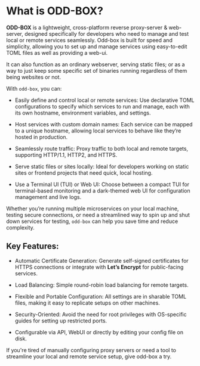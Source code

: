 # What is ODD-BOX?

**ODD-BOX** is a lightweight, cross-platform reverse proxy-server & web-server, designed specifically for developers who need to manage and test local or remote services seamlessly. Odd-box is built for speed and simplicity, allowing you to set up and manage services using easy-to-edit TOML files as well as providing a web-ui.

It can also function as an ordinary webserver, serving static files; or as a way to just keep some specific set of binaries running regardless of them being websites or not.

With `odd-box`, you can:

- Easily define and control local or remote services: Use declarative TOML configurations to specify which services to run and manage, each with its own hostname, environment variables, and settings.

- Host services with custom domain names: Each service can be mapped to a unique hostname, allowing local services to behave like they’re hosted in production.

- Seamlessly route traffic: Proxy traffic to both local and remote targets, supporting HTTP/1.1, HTTP2, and HTTPS.

- Serve static files or sites locally: Ideal for developers working on static sites or frontend projects that need quick, local hosting.

- Use a Terminal UI (TUI) or Web UI: Choose between a compact TUI for terminal-based monitoring and a dark-themed web UI for configuration management and live logs.

Whether you’re running multiple microservices on your local machine, testing secure connections, or need a streamlined way to spin up and shut down services for testing, `odd-box` can help you save time and reduce complexity.

## Key Features:

- Automatic Certificate Generation: Generate self-signed certificates for HTTPS connections or integrate with **Let’s Encrypt** for public-facing services.

- Load Balancing: Simple round-robin load balancing for remote targets.

- Flexible and Portable Configuration: All settings are in sharable TOML files, making it easy to replicate setups on other machines.

- Security-Oriented: Avoid the need for root privileges with OS-specific guides for setting up restricted ports.

- Configurable via API, WebUI or directly by editing your config file on disk.

If you're tired of manually configuring proxy servers or need a tool to streamline your local and remote service setup, give odd-box a try.

